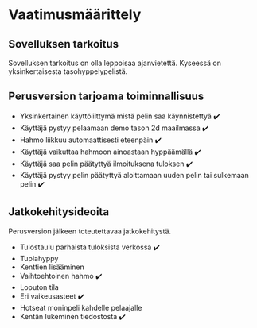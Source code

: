 # Vaatimusmäärittely

## Sovelluksen tarkoitus

Sovelluksen tarkoitus on olla leppoisaa ajanvietettä. Kyseessä on yksinkertaisesta tasohyppelypelistä.

## Perusversion tarjoama toiminnallisuus

* Yksinkertainen käyttöliittymä mistä pelin saa käynnistettyä :heavy_check_mark:
* Käyttäjä pystyy pelaamaan demo tason 2d maailmassa :heavy_check_mark:
* Hahmo liikkuu automaattisesti eteenpäin :heavy_check_mark:
* Käyttäjä vaikuttaa hahmoon ainoastaan hyppäämällä :heavy_check_mark:
* Käyttäjä saa pelin päätyttyä ilmoituksena tuloksen :heavy_check_mark:
* Käyttäjä pystyy pelin päätyttyä aloittamaan uuden pelin tai sulkemaan pelin :heavy_check_mark:

## Jatkokehitysideoita

Perusversion jälkeen toteutettavaa jatkokehitystä.

* Tulostaulu parhaista tuloksista verkossa :heavy_check_mark:
* Tuplahyppy
* Kenttien lisääminen
* Vaihtoehtoinen hahmo :heavy_check_mark:
* Loputon tila
* Eri vaikeusasteet :heavy_check_mark:
* Hotseat moninpeli kahdelle pelaajalle
* Kentän lukeminen tiedostosta :heavy_check_mark:
